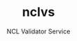 ---
layout: project

permalink: /projetos/nclvs/

title: nclvs
subtitle: "NCL Validator Service"

duration: 2016 - 2016

excerpt: "The NCL Validator Service project is an online validation service for <a href=\"http://ncl.org.br/\">NCL</a> documents. The system uses the NCL Validator developed by the <a href=\"http://laws.deinf.ufma.br/\">Laboratory of Advanced Web Systems</a> to validate the documents."

categories: 
 - projects
 - tools
 
tags:
  - authoring
  - multimedia
  - validator
  - ncl
  - php
  - telemidia
  - puc-rio
  - nclvalidor
  - nclvs
  - web
---